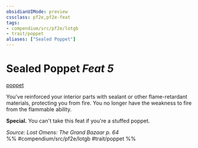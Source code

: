 ```yaml
---
obsidianUIMode: preview
cssclass: pf2e,pf2e-feat
tags:
- compendium/src/pf2e/lotgb
- trait/poppet
aliases: ["Sealed Poppet"]
---
```

# Sealed Poppet  *Feat 5*  
[poppet](poppet-lotgb.md "Poppet Ancestry & Heritage Trait")  


You've reinforced your interior parts with sealant or other flame-retardant materials, protecting you from fire. You no longer have the weakness to fire from the flammable ability.

**Special.** You can't take this feat if you're a stuffed poppet.

*Source: Lost Omens: The Grand Bazaar p. 64*  
%% #compendium/src/pf2e/lotgb #trait/poppet %%